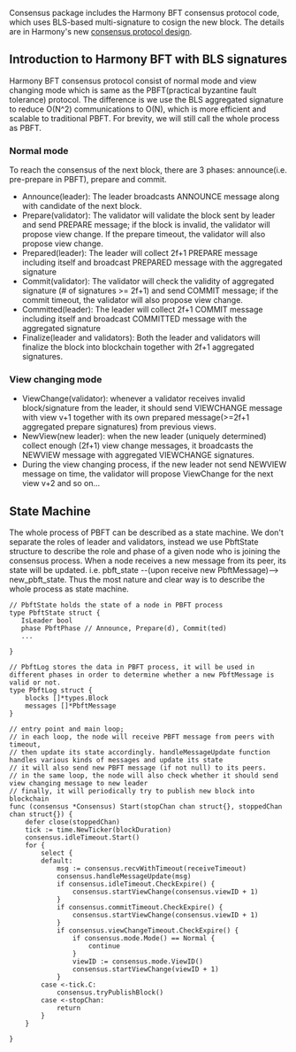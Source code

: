Consensus package includes the Harmony BFT consensus protocol code, which uses BLS-based multi-signature to cosign the new block. The details are in Harmony's new [consensus protocol design](https://talk.harmony.one/t/bls-based-practical-bft-consensus/131).

## Introduction to Harmony BFT with BLS signatures

Harmony BFT consensus protocol consist of normal mode and view changing mode which is same as the PBFT(practical byzantine fault tolerance) protocol. The difference is we use the BLS aggregated signature to reduce O(N^2) communications to O(N), which is more efficient and scalable to traditional PBFT. For brevity, we will still call the whole process as PBFT.

### Normal mode

To reach the consensus of the next block, there are 3 phases: announce(i.e. pre-prepare in PBFT), prepare and commit. 

* Announce(leader): The leader broadcasts ANNOUNCE message along with candidate of the next block.
* Prepare(validator): The validator will validate the block sent by leader and send PREPARE message; if the block is invalid, the validator will propose view change. If the prepare timeout, the validator will also propose view change.
* Prepared(leader): The leader will collect 2f+1 PREPARE message including itself and broadcast PREPARED message with the aggregated signature
* Commit(validator): The validator will check the validity of aggregated signature (# of signatures >= 2f+1) and send COMMIT message; if the commit timeout, the validator will also propose view change.
* Committed(leader): The leader will collect 2f+1 COMMIT message including itself and broadcast COMMITTED message with the aggregated signature
* Finalize(leader and validators): Both the leader and validators will finalize the block into blockchain together with 2f+1 aggregated signatures.


### View changing mode

* ViewChange(validator): whenever a validator receives invalid block/signature from the leader, it should send VIEWCHANGE message with view v+1 together with its own prepared message(>=2f+1 aggregated prepare signatures) from previous views.
* NewView(new leader): when the new leader (uniquely determined) collect enough (2f+1) view change messages, it broadcasts the NEWVIEW message with aggregated VIEWCHANGE signatures.
* During the view changing process, if the new leader not send NEWVIEW message on time, the validator will propose ViewChange for the next view v+2 and so on...


## State Machine

The whole process of PBFT can be described as a state machine. We don't separate the roles of leader and validators, instead we use PbftState structure to describe the role and phase of a given node who is joining the consensus process. When a node receives a new message from its peer, its state will be updated. i.e. pbft_state --(upon receive new PbftMessage)--> new_pbft_state. Thus the most nature and clear way is to describe the whole process as state machine.

```
// PbftState holds the state of a node in PBFT process
type PbftState struct {
   IsLeader bool
   phase PbftPhase // Announce, Prepare(d), Commit(ted)
   ...

}

// PbftLog stores the data in PBFT process, it will be used in different phases in order to determine whether a new PbftMessage is valid or not.
type PbftLog struct {
    blocks []*types.Block
    messages []*PbftMessage
}

// entry point and main loop; 
// in each loop, the node will receive PBFT message from peers with timeout, 
// then update its state accordingly. handleMessageUpdate function handles various kinds of messages and update its state
// it will also send new PBFT message (if not null) to its peers.
// in the same loop, the node will also check whether it should send view changing message to new leader
// finally, it will periodically try to publish new block into blockchain
func (consensus *Consensus) Start(stopChan chan struct{}, stoppedChan chan struct{}) {
    defer close(stoppedChan)
    tick := time.NewTicker(blockDuration)
    consensus.idleTimeout.Start()
    for {
        select {
        default:
            msg := consensus.recvWithTimeout(receiveTimeout)
            consensus.handleMessageUpdate(msg)
            if consensus.idleTimeout.CheckExpire() {
                consensus.startViewChange(consensus.viewID + 1)
            }
            if consensus.commitTimeout.CheckExpire() {
                consensus.startViewChange(consensus.viewID + 1)
            }
            if consensus.viewChangeTimeout.CheckExpire() {
                if consensus.mode.Mode() == Normal {
                    continue
                }
                viewID := consensus.mode.ViewID()
                consensus.startViewChange(viewID + 1)
            }
        case <-tick.C:
            consensus.tryPublishBlock()
        case <-stopChan:
            return
        }
    }   

}


```


















